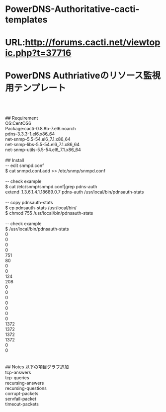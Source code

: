 # PowerDNS-Authoritative-cacti-templates
URL:http://forums.cacti.net/viewtopic.php?t=37716<br>
<br>
PowerDNS Authriativeのリソース監視用テンプレート<br>
<br>
====
<br>
## Requirement<br>
OS:CentOS6<br>
Package:cacti-0.8.8b-7.el6.noarch<br>
pdns-3.3.3-1.el6.x86_64<br>
net-snmp-5.5-54.el6_7.1.x86_64<br>
net-snmp-libs-5.5-54.el6_7.1.x86_64<br>
net-snmp-utils-5.5-54.el6_7.1.x86_64<br>
<br>
## Install<br>
-- edit snmpd.conf<br>
$ cat snmpd.conf.add >> /etc/snmp/snmpd.conf<br>
<br>
-- check example<br>
$ cat /etc/snmp/snmpd.conf|grep pdns-auth<br>
extend .1.3.6.1.4.1.18689.0.7 pdns-auth /usr/local/bin/pdnsauth-stats<br>
<br>
-- copy pdnsauth-stats<br>
$ cp pdnsauth-stats /usr/local/bin/<br>
$ chmod 755 /usr/local/bin/pdnsauth-stats<br>
<br>
-- check example<br>
$ /usr/local/bin/pdnsauth-stats<br>
0<br>
0<br>
0<br>
0<br>
751<br>
80<br>
0<br>
0<br>
124<br>
208<br>
0<br>
0<br>
0<br>
0<br>
0<br>
0<br>
0<br>
1372<br>
1372<br>
1372<br>
1372<br>
0<br>
0<br>
<br>
<br>
## Notes
以下の項目グラフ追加<br>
tcp-answers<br>
tcp-queries<br>
recursing-answers<br>
recursing-questions<br>
corrupt-packets<br>
servfail-packet<br>
timeout-packets<br>


